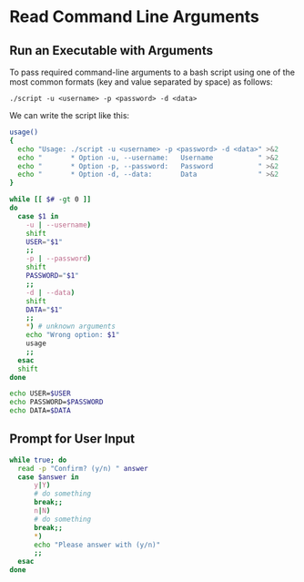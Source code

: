 # Read Command Line Arguments

## Run an Executable with Arguments

To pass required command-line arguments to a bash script using one of the most common formats (key and value separated by space) as follows:

```console
./script -u <username> -p <password> -d <data>
```

We can write the script like this:

```bash
usage()
{
  echo "Usage: ./script -u <username> -p <password> -d <data>" >&2
  echo "       * Option -u, --username:   Username           " >&2
  echo "       * Option -p, --password:   Password           " >&2
  echo "       * Option -d, --data:       Data               " >&2
}

while [[ $# -gt 0 ]]
do
  case $1 in
    -u | --username)
    shift
    USER="$1"
    ;;
    -p | --password)
    shift
    PASSWORD="$1"
    ;;
    -d | --data)
    shift
    DATA="$1"
    ;;
    *) # unknown arguments
    echo "Wrong option: $1"
    usage
    ;;
  esac
  shift
done

echo USER=$USER
echo PASSWORD=$PASSWORD
echo DATA=$DATA
```

## Prompt for User Input

```bash
while true; do
  read -p "Confirm? (y/n) " answer
  case $answer in
      y|Y)
      # do something
      break;;
      n|N)
      # do something
      break;;
      *)
      echo "Please answer with (y/n)"
      ;;
  esac
done
```
